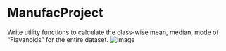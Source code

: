 # ManufacProject
Write utility functions to calculate the class-wise mean, median, mode of “Flavanoids” for the entire dataset.
![image](https://github.com/Swastik171041/ManufacProject/assets/75884855/c9f785dc-c552-42a8-b7aa-a6c8ebd5923b)
